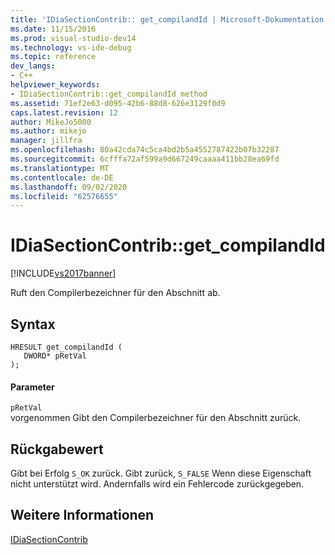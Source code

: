 ```yaml
---
title: 'IDiaSectionContrib:: get_compilandId | Microsoft-Dokumentation'
ms.date: 11/15/2016
ms.prod: visual-studio-dev14
ms.technology: vs-ide-debug
ms.topic: reference
dev_langs:
- C++
helpviewer_keywords:
- IDiaSectionContrib::get_compilandId method
ms.assetid: 71ef2e63-d095-42b6-88d8-626e3129f0d9
caps.latest.revision: 12
author: MikeJo5000
ms.author: mikejo
manager: jillfra
ms.openlocfilehash: 80a42cda74c5ca4bd2b5a4552787422b07b32287
ms.sourcegitcommit: 6cfffa72af599a9d667249caaaa411bb28ea69fd
ms.translationtype: MT
ms.contentlocale: de-DE
ms.lasthandoff: 09/02/2020
ms.locfileid: "62576655"
---
```

# <a name="idiasectioncontribget_compilandid"></a>IDiaSectionContrib::get_compilandId
[!INCLUDE[vs2017banner](../../includes/vs2017banner.md)]

Ruft den Compilerbezeichner für den Abschnitt ab.  
  
## <a name="syntax"></a>Syntax  
  
```cpp#  
HRESULT get_compilandId (   
   DWORD* pRetVal  
);  
```  
  
#### <a name="parameters"></a>Parameter  
 `pRetVal`  
 vorgenommen Gibt den Compilerbezeichner für den Abschnitt zurück.  
  
## <a name="return-value"></a>Rückgabewert  
 Gibt bei Erfolg `S_OK` zurück. Gibt zurück, `S_FALSE` Wenn diese Eigenschaft nicht unterstützt wird. Andernfalls wird ein Fehlercode zurückgegeben.  
  
## <a name="see-also"></a>Weitere Informationen  
 [IDiaSectionContrib](../../debugger/debug-interface-access/idiasectioncontrib.md)
